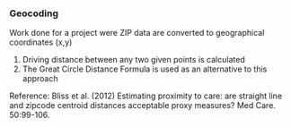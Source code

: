 ### Geocoding
Work done for a project were ZIP data are converted to geographical coordinates (x,y)
1. Driving distance between any two given points is calculated
2. The Great Circle Distance Formula is used as an alternative to this approach 

Reference: Bliss et al. (2012) Estimating proximity to care: are straight line and zipcode centroid distances acceptable proxy measures? Med Care. 50:99-106. 

